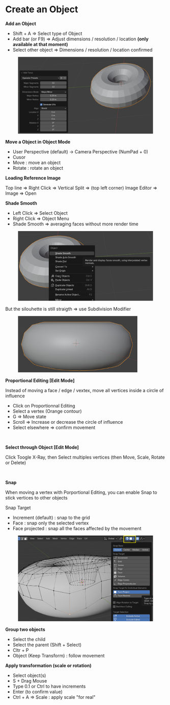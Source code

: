 # Create an Object

**Add an Object**

* Shift + A ⇒ Select type of Object
* Add bar (or F9) ⇒ Adjust dimensions / resolution / location **(only available at that moment)**
* Select other object ⇒ Dimensions  / resolution / location confirmed

<figure><img src="../.gitbook/assets/image (2).png" alt="" width="563"><figcaption></figcaption></figure>

**Move a Object in Object Mode**

* User Perspective (default) -> Camera Perspective (NumPad + 0)
* Cusor&#x20;
* Move : move an object
* Rotate : rotate an object

**Loading Reference Image**

Top line ⇒ Right Click ⇒ Vertical Split ⇒ (top left corner) Image Editor ⇒ Image ⇒ Open

**Shade Smooth**

* Left Click ⇒ Select Object
* Right Click ⇒ Object Menu
* Shade Smooth ⇒ averaging faces without more render time

<figure><img src="../.gitbook/assets/image (2) (1).png" alt="" width="563"><figcaption></figcaption></figure>

But the silouhette is still straigth ⇒ use Subdivision Modifier

<figure><img src="../.gitbook/assets/image (1) (1) (1).png" alt="" width="375"><figcaption></figcaption></figure>

**Proportional Editing \[Edit Mode]**

Instead of moving a face / edge / vextex, move all vertices inside a circle of influence

* Click on Proportionnal Editing
* Select a vertex (Orange contour)
* G ⇒ Move state
* Scroll ⇒ Increase or decrease the circle of influence
* Select elsewhere ⇒ confirm movement

<figure><img src="../.gitbook/assets/Capture d&#x27;écran 2025-04-21 092145.png" alt="" width="375"><figcaption></figcaption></figure>

**Select through Object \[Edit Mode]**

Click Toogle X-Ray, then Select multiples vertices (then Move, Scale, Rotate or Delete)

<figure><img src="../.gitbook/assets/Capture d&#x27;écran 2025-04-21 113000.png" alt=""><figcaption></figcaption></figure>

**Snap**

When moving a vertex with Porportional Editing, you can enable Snap to stick vertices to other objects

Snap Target

* Increment (default) : snap to the grid
* Face : snap only the selected vertex
* Face projected : snap all the faces affected by the movement

<figure><img src="../.gitbook/assets/image (3).png" alt="" width="563"><figcaption></figcaption></figure>

**Group two objects**

* Select the child
* Select the parent (Shift + Select)
* Cltr + P&#x20;
* Object (Keep Transform) : follow movement

**Apply transformation (scale or rotation)**

* Select object(s)
* S + Drag Mouse
* Type 0.1 or Ctrl to have increments
* Enter (to confirm value)
* Ctrl + A ⇒ Scale : apply scale "for real"
